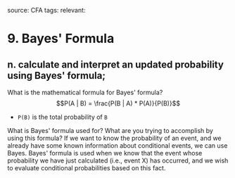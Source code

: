 source: CFA
tags: 
relevant: 

# 9. Bayes' Formula

## n. calculate and interpret an updated probability using Bayes' formula;

What is the mathematical formula for Bayes' formula?
$$P(A | B) = \frac{P(B | A) * P(A)}{P(B)}$$
- `P(B)` is the total probability of `B`

What is Bayes' formula used for? What are you trying to accomplish by using this formula?
If we want to know the probability of an event, and we already have some known information about conditional events, we can use Bayes. Bayes' formula is used when we know that the event whose probability we have just calculated (i.e., event X) has occurred, and we wish to evaluate conditional probabilities based on this fact.

